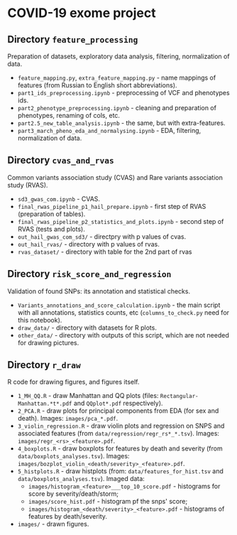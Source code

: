 # COVID-19 exome project

## Directory `feature_processing`

Preparation of datasets, exploratory data analysis, filtering, normalization of data.

- `feature_mapping.py`, `extra_feature_mapping.py` - name mappings of features (from Russian to English short abbreviations).
- `part1_ids_preprocessing.ipynb` - preprocessing of VCF and phenotypes ids.
- `part2_phenotype_preprocessing.ipynb` - cleaning and preparation of phenotypes, renaming of cols, etc.
- `part2.5_new_table_analysis.ipynb` - the same, but with extra-features.
- `part3_march_pheno_eda_and_normalysing.ipynb` - EDA, filtering, normalization of data.

## Directory `cvas_and_rvas`

Common variants association study (CVAS) and Rare variants association study (RVAS).
- `sd3_gwas_com.ipynb` - CVAS.
- `final_rwas_pipeline_p1_hail_prepare.ipynb` - first step of RVAS (preparation of tables). 
- `final_rwas_pipeline_p2_statistics_and_plots.ipynb` - second step of RVAS (tests and plots).
- `out_hail_gwas_com_sd3/` - directpry with p values of cvas.
- `out_hail_rvas/` - directory with p values of rvas.
- `rvas_dataset/` - directory with table for the 2nd part of rvas  


## Directory `risk_score_and_regression`

Validation of found SNPs: its annotation and statistical checks.

- `Variants_annotations_and_score_calculation.ipynb` - the main script with all annotations, statistics counts, etc (`columns_to_check.py` need for this notebook).
- `draw_data/` - directory with datasets for R plots.
- `other_data/` - directory with outputs of this script, 
which are not needed for drawing pictures.



## Directory `r_draw`
R code for drawing figures, and figures itself.
- `1_MH_QQ.R` - draw Manhattan and QQ plots (files: `Rectangular-Manhattan.*t*.pdf` and `QQplot*.pdf` respectively). 
- `2_PCA.R` - draw plots for principal components from EDA (for sex and death). Images: `images/pca_*.pdf`.
- `3_violin_regression.R` - draw violin plots and regression on SNPS and associated features (from `data/regression/regr_rs*_*.tsv`). Images: `images/regr_<rs>_<feature>.pdf`.
- `4_boxplots.R` - draw boxplots for features by death and severity (from `data/boxplots_analyses.tsv`). Images: `images/bozplot_violin_<death/severity>_<feature>.pdf`.
- `5_histplots.R` - draw histplots (from: `data/features_for_hist.tsv` and `data/boxplots_analyses.tsv`). Imaged data:
    - `images/histogram_<feature>___top_10_score.pdf` - histograms for score by severity/death/storm;
    - `images/score_hist.pdf` - histogram pf the snps' score;  
    - `images/histogram_<death/severity>_<feature>.pdf` - histograms of features by death/severity.
- `images/` - drawn figures.
